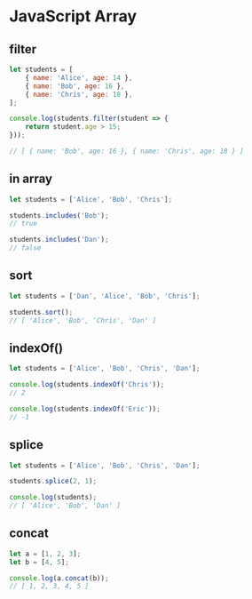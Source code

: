 # JavaScript Array

## filter

```javascript
let students = [
    { name: 'Alice', age: 14 },
    { name: 'Bob', age: 16 },
    { name: 'Chris', age: 18 },
];

console.log(students.filter(student => {
    return student.age > 15;
}));

// [ { name: 'Bob', age: 16 }, { name: 'Chris', age: 18 } ]
```

## in array

```javascript
let students = ['Alice', 'Bob', 'Chris'];

students.includes('Bob');
// true

students.includes('Dan');
// false
```

## sort

```javascript
let students = ['Dan', 'Alice', 'Bob', 'Chris'];

students.sort();
// [ 'Alice', 'Bob', 'Chris', 'Dan' ]
```

## indexOf()

```javascript
let students = ['Alice', 'Bob', 'Chris', 'Dan'];

console.log(students.indexOf('Chris'));
// 2

console.log(students.indexOf('Eric'));
// -1
```

## splice

```javascript
let students = ['Alice', 'Bob', 'Chris', 'Dan'];

students.splice(2, 1);

console.log(students);
// [ 'Alice', 'Bob', 'Dan' ]
```

## concat

```javascript
let a = [1, 2, 3];
let b = [4, 5];

console.log(a.concat(b));
// [ 1, 2, 3, 4, 5 ]
```
